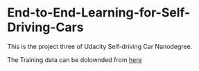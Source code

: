 # End-to-End-Learning-for-Self-Driving-Cars

This is the project three of Udacity Self-driving Car Nanodegree.

The Training data can be dolownded from [here](https://d17h27t6h515a5.cloudfront.net/topher/2016/December/584f6edd_data/data.zip)
